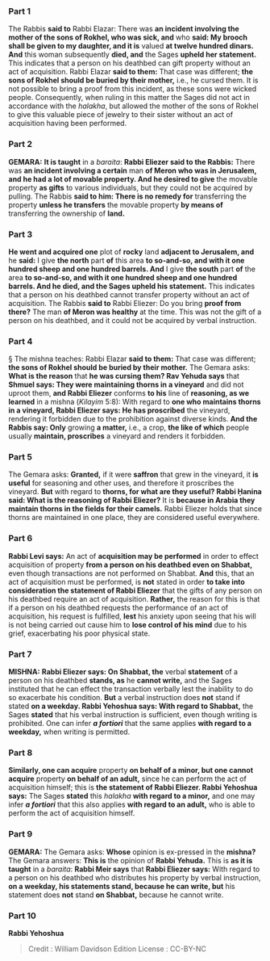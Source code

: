 
### Part 1
The Rabbis <b>said to</b> Rabbi Elazar: There was <b>an incident involving the mother of the sons of Rokhel, who was sick, and</b> who <b>said: My brooch shall be given to my daughter, and it is</b> valued <b>at twelve hundred dinars. And</b> this woman subsequently <b>died, and</b> the Sages <b>upheld her statement.</b> This indicates that a person on his deathbed can gift property without an act of acquisition. Rabbi Elazar <b>said to them:</b> That case was different; <b>the sons of Rokhel should be buried by their mother,</b> i.e., he cursed them. It is not possible to bring a proof from this incident, as these sons were wicked people. Consequently, when ruling in this matter the Sages did not act in accordance with the <i>halakha</i>, but allowed the mother of the sons of Rokhel to give this valuable piece of jewelry to their sister without an act of acquisition having been performed.

### Part 2
<strong>GEMARA:</strong> <b>It is taught</b> in a <i>baraita</i>: <b>Rabbi Eliezer said to the Rabbis:</b> There was <b>an incident involving a certain</b> man <b>of Meron who was in Jerusalem, and he had a lot of movable property. And he desired to give</b> the movable property <b>as gifts</b> to various individuals, but they could not be acquired by pulling. The Rabbis <b>said to him: There is no remedy for</b> transferring the property <b>unless he transfers</b> the movable property <b>by means of</b> transferring the ownership of <b>land.</b>

### Part 3
<b>He went and acquired one</b> plot of <b>rocky</b> land <b>adjacent to Jerusalem, and</b> he <b>said:</b> I give <b>the north</b> part <b>of</b> this area <b>to so-and-so, and with it one hundred sheep and one hundred barrels. And</b> I give <b>the south</b> part <b>of</b> the area <b>to so-and-so, and with it one hundred sheep and one hundred barrels. And he died, and the Sages upheld his statement.</b> This indicates that a person on his deathbed cannot transfer property without an act of acquisition. The Rabbis <b>said to</b> Rabbi Eliezer: Do you bring <b>proof from there?</b> The man <b>of Meron was healthy</b> at the time. This was not the gift of a person on his deathbed, and it could not be acquired by verbal instruction.

### Part 4
§ The mishna teaches: Rabbi Elazar <b>said to them:</b> That case was different; <b>the sons of Rokhel should be buried by their mother.</b> The Gemara asks: <b>What is the reason</b> that <b>he was cursing them? Rav Yehuda says</b> that <b>Shmuel says: They were maintaining thorns in a vineyard</b> and did not uproot them, <b>and Rabbi Eliezer</b> conforms <b>to his</b> line of <b>reasoning, as we learned</b> in a mishna (<i>Kilayim</i> 5:8): With regard to <b>one who maintains thorns in a vineyard, Rabbi Eliezer says: He has proscribed</b> the vineyard, rendering it forbidden due to the prohibition against diverse kinds. <b>And the Rabbis say: Only</b> growing <b>a matter,</b> i.e., a crop, <b>the like of which</b> people usually <b>maintain, proscribes</b> a vineyard and renders it forbidden.

### Part 5
The Gemara asks: <b>Granted,</b> if it were <b>saffron</b> that grew in the vineyard, it <b>is useful</b> for seasoning and other uses, and therefore it proscribes the vineyard. <b>But</b> with regard to <b>thorns, for what are they useful? Rabbi Ḥanina said: What is the reasoning of Rabbi Eliezer?</b> It is <b>because in Arabia they maintain thorns in the fields for their camels.</b> Rabbi Eliezer holds that since thorns are maintained in one place, they are considered useful everywhere.

### Part 6
<b>Rabbi Levi says:</b> An act of <b>acquisition may be performed</b> in order to effect acquisition of property <b>from a person on his deathbed even on Shabbat,</b> even though transactions are not performed on Shabbat. <b>And</b> this, that an act of acquisition must be performed, is <b>not</b> stated in order <b>to take into consideration the statement of Rabbi Eliezer</b> that the gifts of any person on his deathbed require an act of acquisition. <b>Rather,</b> the reason for this is that if a person on his deathbed requests the performance of an act of acquisition, his request is fulfilled, <b>lest</b> his anxiety upon seeing that his will is not being carried out cause him to <b>lose control of his mind</b> due to his grief, exacerbating his poor physical state.

### Part 7
<strong>MISHNA:</strong> <b>Rabbi Eliezer says: On Shabbat, the</b> verbal <b>statement</b> of a person on his deathbed <b>stands, as</b> he <b>cannot write,</b> and the Sages instituted that he can effect the transaction verbally lest the inability to do so exacerbate his condition. <b>But</b> a verbal instruction does <b>not</b> stand if stated <b>on a weekday. Rabbi Yehoshua says: With regard to Shabbat,</b> the Sages <b>stated</b> that his verbal instruction is sufficient, even though writing is prohibited. One can infer <b><i>a fortiori</i></b> that the same applies <b>with regard to a weekday,</b> when writing is permitted.

### Part 8
<b>Similarly, one can acquire</b> property <b>on behalf of a minor, but one cannot acquire</b> property <b>on behalf of an adult,</b> since he can perform the act of acquisition himself; this is <b>the statement of Rabbi Eliezer. Rabbi Yehoshua says:</b> The Sages <b>stated</b> this <i>halakha</i> <b>with regard to a minor,</b> and one may infer <b><i>a fortiori</i></b> that this also applies <b>with regard to an adult,</b> who is able to perform the act of acquisition himself.

### Part 9
<strong>GEMARA:</strong> The Gemara asks: <b>Whose</b> opinion is ex-pressed in the <b>mishna?</b> The Gemara answers: <b>This is</b> the opinion of <b>Rabbi Yehuda.</b> This is <b>as it is taught</b> in a <i>baraita</i>: <b>Rabbi Meir says</b> that <b>Rabbi Eliezer says:</b> With regard to a person on his deathbed who distributes his property by verbal instruction, <b>on a weekday, his statements stand, because he can write, but</b> his statement does <b>not</b> stand <b>on Shabbat,</b> because he cannot write.

### Part 10
<b>Rabbi Yehoshua</b>

>Credit : William Davidson Edition
>License : CC-BY-NC